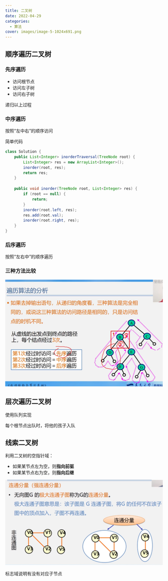 ```yaml
---
title: 二叉树
date: 2022-04-29
categories:
  - 算法
cover: images/image-5-1024x691.png
---
```


## 顺序遍历二叉树

### 先序遍历

- 访问根节点
- 访问左子树
- 访问右子树

递归以上过程

### 中序遍历

按照“左中右”的顺序访问

简单代码
```java
class Solution {
    public List<Integer> inorderTraversal(TreeNode root) {
        List<Integer> res = new ArrayList<Integer>();
        inorder(root, res);
        return res;
    }

    public void inorder(TreeNode root, List<Integer> res) {
        if (root == null) {
            return;
        }
        inorder(root.left, res);
        res.add(root.val);
        inorder(root.right, res);
    }
}
```

### 后序遍历

按照“左右中”的顺序遍历

### 三种方法比较

![](images/image-5-1024x691.png)

## 层次遍历二叉树

使用队列实现

每个根节点出队时，将他的孩子入队

## 线索二叉树

利用二叉树的空指针域：

- 如果某节点左为空，则**指向前驱**
- 如果某节点右为空，则**指向后继**

![](images/image-6.png)

标志域说明有没有对应子节点
